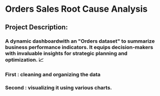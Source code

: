 # Orders Sales Root Cause Analysis
## Project Description:
### A dynamic dashboardwith an "Orders dataset"  to summarize business performance indicators. It equips decision-makers with invaluable insights for strategic planning and optimization. 📈
### First : cleaning  and organizing the data
### Second : visualizing it using various charts.




